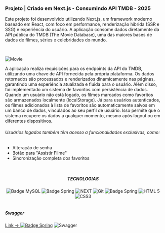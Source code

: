 ### Projeto | Criado em Next.js - Consumindo API TMDB - 2025

<p>Este projeto foi desenvolvido utilizando Next.js, um framework moderno baseado em React, com foco em performance, renderização híbrida (SSR e SSG) e experiência do usuário.
A aplicação consome dados diretamente da API pública do TMDB (The Movie Database), uma das maiores bases de dados de filmes, séries e celebridades do mundo.</p>
<br/>

![Movie](https://github.com/user-attachments/assets/962a0cb0-05fd-4f6e-bb5c-622a02549d6c)

<p>
  A aplicação realiza requisições para os endpoints da API do TMDB, utilizando uma chave de API fornecida pela própria plataforma. Os dados retornados são processados e renderizados dinamicamente nas páginas, 
  garantindo uma experiência atualizada e fluida para o usuário.
  Além disso, foi implementado um sistema de favoritos com persistência de dados. Quando um usuário não está logado, os filmes marcados como favoritos são armazenados localmente (localStorage).
  Já para usuários autenticados, os filmes adicionados à lista de favoritos são automaticamente salvos em um banco de dados, vinculados ao seu perfil de usuário.
  Isso permite que o sistema recupere os dados a qualquer momento, mesmo após logout ou em diferentes dispositivos.
  
  <h6>Usuários logados também têm acesso a funcionalidades exclusivas, como:</h6>
  <ul>
    <li>Alteração de senha</li>
    <li>Botão para "Assistir Filme"</li>
    <li>Sincronização completa dos favoritos</li>
  </ul>
</p>

<br/>


 <div align="center">
   <h5>TECNOLOGIAS </h5>
    <img src="https://img.shields.io/badge/mysql-4479A1.svg?style=for-the-badge&logo=mysql&logoColor=white" alt="Badge MySQL">
    <img src="https://img.shields.io/badge/spring-%236DB33F.svg?style=for-the-badge&logo=spring&logoColor=white" alt="Badge Spring">
    <img src="https://img.shields.io/badge/next%20js-000000?style=for-the-badge&logo=nextdotjs&logoColor=blue" alt="NEXT">
    <img src="https://img.shields.io/badge/GitHub-100000?style=for-the-badge&logo=github&logoColor=red" alt="Git">
    <img src="https://img.shields.io/badge/Swagger-85EA2D?style=for-the-badge&logo=Swagger&logoColor=white" alt="Badge Spring">
    <img src="https://img.shields.io/badge/HTML5-E34F26?style=for-the-badge&logo=html5&logoColor=white" alt="HTML 5">
    <img src="https://img.shields.io/badge/CSS3-1572B6?style=for-the-badge&logo=css3&logoColor=white" alt="CSS3">
 </div>

<br/>  

 <p align="center">
   <h5>Swagger</h5>
   <a href="https://deploy-bbgcine.onrender.com/swagger-ui/index.html#/">Link -> <img src="https://img.shields.io/badge/Swagger-85EA2D?style=for-the-badge&logo=Swagger&logoColor=white" alt="Badge Spring"></a>
     <img src="https://res.cloudinary.com/dyk1w5pnr/image/upload/v1753111619/tela_7_ekpfud.png" alt="Swagger">
 </p>




